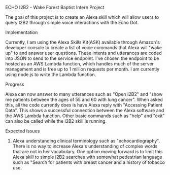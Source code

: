 ECHO I2B2 - Wake Forest Baptist Intern Project
	
The goal of this project is to create an Alexa skill which will allow users to query I2B2 through simple voice interactions with the Echo Dot. 

Implementation
	
Currently, I am using the Alexa Skills Kit(ASK) available through Amazon's developer console to create a list of voice commands that Alexa will "wake up" to and answer user questions. These intents and utterances are coded into JSON to send to the service endpoint. I've chosen the endpoint to be hosted as an AWS Lambda function, which handles much of the server management and is free up to 1 million requests per month. I am currently using node.js to write the Lambda function.

Progress
	
Alexa can now answer to many utterances such as "Open I2B2" and "show me patients between the ages of 55 and 60 with lung cancer". When asked this, all the code currently does is have Alexa reply with "Accessing Patient Data". This shows a successful connection between the Alexa software and the AWS Lambda function. Other basic commands such as "help" and "exit" can also be called while the I2B2 skill is running.

Expected Issues 

1. Alexa understanding clinical terminology such as "echocardiography". There is no way to increase Alexa's understanding of complex words that are not in her vocabulary. One option moving forward is to limit this Alexa skill to simple I2B2 searches with somewhat pedestrian language such as "Search for patients with breast cancer and a history of tobacco use. 



